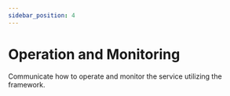 ```yaml
---
sidebar_position: 4
---
```


# Operation and Monitoring

Communicate how to operate and monitor the service utilizing the framework.
